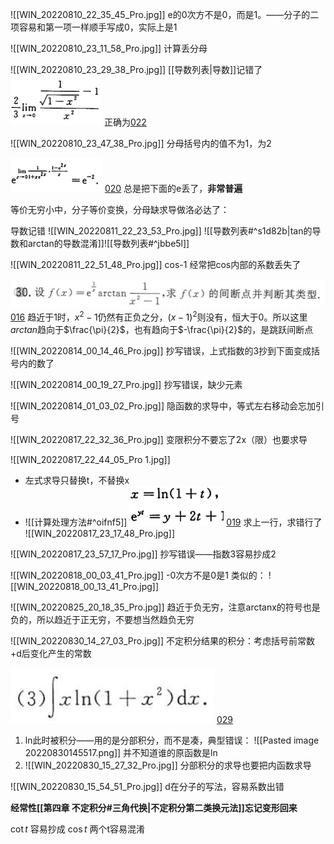 ![[WIN_20220810_22_35_45_Pro.jpg]]
e的0次方不是0，而是1。——分子的二项容易和第一项一样顺手写成0，实际上是1

![[WIN_20220810_23_11_58_Pro.jpg]]
计算丢分母

![[WIN_20220810_23_29_38_Pro.jpg]]
[[导数列表|导数]]记错了
![](Attachment/20220810233641.png)
正确为[022](bookxnotepro://opennote/?nb={512382f5-a3a5-4617-b335-e716d4b5f10c}&book=b58fa85d19ce1d4b81c4b85dda1d104f&page=21&x=220&y=629&id=41&uuid=043dfb3fe0f8bf7a68794a1d42b6a691)

![[WIN_20220810_23_47_38_Pro.jpg]]
分母括号内的值不为1，为2

![](Attachment/20220810234941.png)
	[020](bookxnotepro://opennote/?nb={512382f5-a3a5-4617-b335-e716d4b5f10c}&book=b58fa85d19ce1d4b81c4b85dda1d104f&page=19&x=372&y=461&id=33&uuid=67badf91f2db9cf78bb61b2ffb3d3f04)
	总是把下面的e丢了，**非常普遍**

等价无穷小中，分子等价变换，分母缺求导做洛必达了：

导数记错
![[WIN_20220811_22_23_53_Pro.jpg]]
![[导数列表#^s1d82b|tan的导数和arctan的导数混淆]]![[导数列表#^jbbe5l]]

![[WIN_20220811_22_51_48_Pro.jpg]]
cos-1 经常把cos内部的系数丢失了

![](Attachment/20220812014213.png)
	[016](bookxnotepro://opennote/?nb={512382f5-a3a5-4617-b335-e716d4b5f10c}&book=7c79fd0abca65e43b34474f815f9e7ce&page=15&x=193&y=412&id=65&uuid=957c5ee6086e8233fe4f25a5e573daee)
	趋近于1时，$x^2-1$仍然有正负之分，$(x-1)^2$则没有，恒大于0。所以这里$arctan$趋向于$\frac{\pi}{2}$，也有趋向于$-\frac{\pi}{2}$的，是跳跃间断点

![[WIN_20220814_00_14_46_Pro.jpg]]
抄写错误，上式指数的3抄到下面变成括号内的数了

![[WIN_20220814_00_19_27_Pro.jpg]]
抄写错误，缺少元素

![[WIN_20220814_01_03_02_Pro.jpg]]
隐函数的求导中，等式左右移动会忘加引号

![[WIN_20220817_22_32_36_Pro.jpg]]
变限积分不要忘了2x（限）也要求导

![[WIN_20220817_22_44_05_Pro 1.jpg]]
- 左式求导只替换t，不替换x
- ![[计算处理方法#^oifnf5]]
![](Attachment/20220817231701.png)
	[019](bookxnotepro://opennote/?nb={512382f5-a3a5-4617-b335-e716d4b5f10c}&book=7c79fd0abca65e43b34474f815f9e7ce&page=18&x=181&y=160&id=82&uuid=01a244adceaf587a5c828fcdd7bc2a11)
	求上一行，求错行了
	![[WIN_20220817_23_17_48_Pro.jpg]]

![[WIN_20220817_23_57_17_Pro.jpg]]
抄写错误——指数3容易抄成2

![[WIN_20220818_00_03_41_Pro.jpg]]
-0次方不是0是1
类似的：
![[WIN_20220818_00_13_41_Pro.jpg]]

![[WIN_20220825_20_18_35_Pro.jpg]]
趋近于负无穷，注意arctanx的符号也是负的，所以趋近于正无穷，不要想当然趋负无穷

![[WIN_20220830_14_27_03_Pro.jpg]]
不定积分结果的积分：考虑括号前常数+d后变化产生的常数

![](Attachment/20220830145030.png)
	[029](bookxnotepro://opennote/?nb={512382f5-a3a5-4617-b335-e716d4b5f10c}&book=7c79fd0abca65e43b34474f815f9e7ce&page=28&x=96&y=233&id=156&uuid=047b9a90cfd817dbca061677fc5b6b54)
1. ln此时被积分——用的是分部积分，而不是凑，典型错误：
	![[Pasted image 20220830145517.png]]
	并不知道谁的原函数是ln
2. ![[WIN_20220830_15_27_32_Pro.jpg]]
	分部积分的求导也要把内函数求导

![[WIN_20220830_15_54_51_Pro.jpg]]
d在分子的写法，容易系数出错

**经常性[[第四章 不定积分#三角代换|不定积分第二类换元法]]忘记变形回来**


$\cot t$ 容易抄成 $\cos t$ 两个t容易混淆

